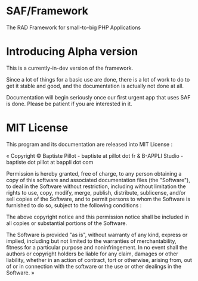 SAF/Framework
=============
The RAD Framework for small-to-big PHP Applications

# Introducing Alpha version

This is a currently-in-dev version of the framework.

Since a lot of things for a basic use are done, there is a lot of work to do to get it stable and good, and the documentation is actually not done at all.

Documentation will begin seriously once our first urgent app that uses SAF is done. Please be patient if you are interested in it.

# MIT License

This program and its documentation are released into MIT License :

« Copyright © Baptiste Pillot - baptiste at pillot dot fr & B-APPLI Studio - baptiste dot pillot at bappli dot com

Permission is hereby granted, free of charge, to any person obtaining a copy of this software and associated documentation files (the "Software"), to deal in the Software without restriction, including without limitation the rights to use, copy, modify, merge, publish, distribute, sublicense, and/or sell copies of the Software, and to permit persons to whom the Software is furnished to do so, subject to the following conditions :

The above copyright notice and this permission notice shall be included in all copies or substantial portions of the Software.

The Software is provided "as is", without warranty of any kind, express or implied, including but not limited to the warranties of merchantability, fitness for a particular purpose and noninfringement. In no event shall the authors or copyright holders be liable for any claim, damages or other liability, whether in an action of contract, tort or otherwise, arising from, out of or in connection with the software or the use or other dealings in the Software. »
